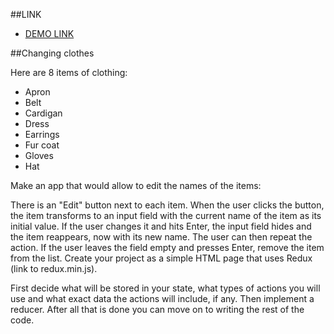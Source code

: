 ##LINK

- [DEMO LINK](https://volodymyr-roiuk.github.io/redux_changing-clothes/)

##Changing clothes

Here are 8 items of clothing:

- Apron
- Belt
- Cardigan
- Dress
- Earrings
- Fur coat
- Gloves
- Hat

Make an app that would allow to edit the names of the items:

There is an "Edit" button next to each item.
When the user clicks the button, the item transforms to an input field with the current name of the item as its initial value. If the user changes it and hits Enter, the input field hides and the item reappears, now with its new name.
The user can then repeat the action.
If the user leaves the field empty and presses Enter, remove the item from the list.
Create your project as a simple HTML page that uses Redux (link to redux.min.js).

First decide what will be stored in your state, what types of actions you will use and what exact data the actions will include, if any. Then implement a reducer. After all that is done you can move on to writing the rest of the code.
